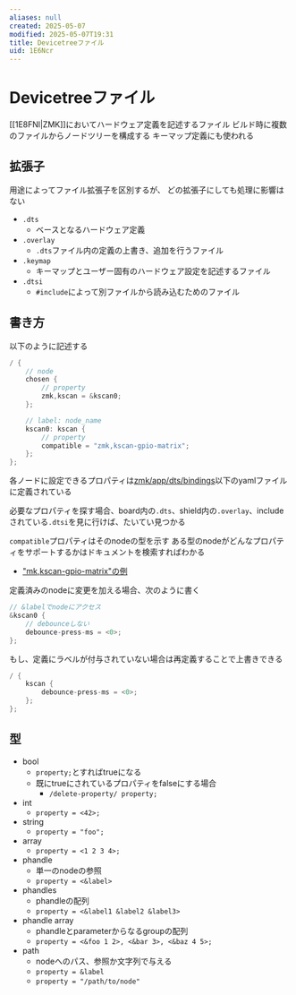 ```yaml
---
aliases: null
created: 2025-05-07
modified: 2025-05-07T19:31
title: Devicetreeファイル
uid: 1E6Ncr
---
```


# Devicetreeファイル

[[1E8FNl|ZMK]]においてハードウェア定義を記述するファイル
ビルド時に複数のファイルからノードツリーを構成する
キーマップ定義にも使われる

## 拡張子

用途によってファイル拡張子を区別するが、
どの拡張子にしても処理に影響はない

- `.dts`
    - ベースとなるハードウェア定義
- `.overlay`
    - `.dts`ファイル内の定義の上書き、追加を行うファイル
- `.keymap`
    - キーマップとユーザー固有のハードウェア設定を記述するファイル
- `.dtsi`
    - `#include`によって別ファイルから読み込むためのファイル

## 書き方

以下のように記述する

```c title="example.dts"
/ {
    // node
    chosen {
        // property  
        zmk,kscan = &kscan0;  
    };  

    // label: node_name
    kscan0: kscan {
        // property
        compatible = "zmk,kscan-gpio-matrix";  
    };  
};
```

各ノードに設定できるプロパティは[zmk/app/dts/bindings](https://github.com/zmkfirmware/zmk/tree/main/app/dts/bindings)以下のyamlファイルに定義されている

必要なプロパティを探す場合、board内の`.dts`、shield内の`.overlay`、includeされている`.dtsi`を見に行けば、たいてい見つかる

`compatible`プロパティはそのnodeの型を示す
ある型のnodeがどんなプロパティをサポートするかはドキュメントを検索すればわかる

- ["mk,kscan-gpio-matrix"の例](https://zmk.dev/docs/config/kscan#devicetree-3)

定義済みのnodeに変更を加える場合、次のように書く

```c title="example.keymap"
// &labelでnodeにアクセス
&kscan0 {
    // debounceしない
    debounce-press-ms = <0>;  
};
```

もし、定義にラベルが付与されていない場合は再定義することで上書きできる

```c title="example.keymap"
/ {  
    kscan {  
        debounce-press-ms = <0>;  
    };  
};
```

## 型

- bool
    - `property;`とすればtrueになる
    - 既にtrueにされているプロパティをfalseにする場合
        - `/delete-property/ property;`
- int
    - `property = <42>;`
- string
    - `property = "foo";`
- array
    - `property = <1 2 3 4>;`
- phandle
    - 単一のnodeの参照
    - `property = <&label>`
- phandles
    - phandleの配列
    - `property = <&label1 &label2 &label3>`
- phandle array
    - phandleとparameterからなるgroupの配列
    - `property = <&foo 1 2>, <&bar 3>, <&baz 4 5>;` 
- path
    - nodeへのパス、参照か文字列で与える
    - `property = &label`
    - `property = "/path/to/node"`